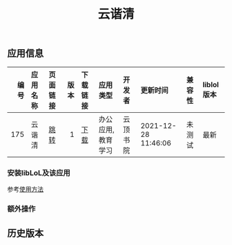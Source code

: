 ﻿---
id: 175
title: 云谐清
toc: true
weight: 175
---

## 应用信息 
|   编号 | 应用名称   | 页面链接                                       |   版本 | 下载链接                                                                     | 应用类型      | 开发者   | 更新时间                | 兼容性   | liblol版本   |
|-----:|:-------|:-------------------------------------------|-----:|:-------------------------------------------------------------------------|:----------|:------|:--------------------|:------|:-----------|
|  175 | 云谐清    | [跳转](http://app.loongapps.cn/#/detail/175) |    1 | [下载](http://113.24.212.22:8090/upload/file/yunclean_1.0_loongarch64.deb) | 办公应用,教育学习 | 云顶书院  | 2021-12-28 11:46:06 | 未测试   | 最新         |
### 安装libLoL及该应用 
参考[使用方法](/docs/usage) 
### 额外操作 


## 历史版本 
 